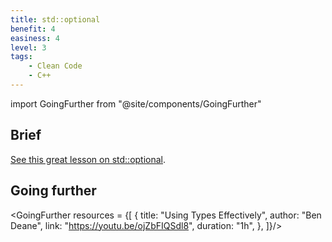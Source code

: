 ```yaml
---
title: std::optional
benefit: 4
easiness: 4
level: 3
tags:
    - Clean Code
    - C++
---
```

import GoingFurther from "@site/components/GoingFurther"

## Brief

[See this great lesson on std::optional](https://www.cppstories.com/2018/05/using-optional/).

## Going further

<GoingFurther resources = {[
    {
        title: "Using Types Effectively",
        author: "Ben Deane",
        link: "https://youtu.be/ojZbFIQSdl8",
        duration: "1h",
    },
]}/>